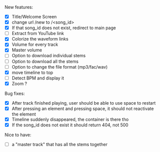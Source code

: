 New features:
- [x] Title/Welcome Screen
- [x] change url /new to /<song_id>
- [x] If that song_id does not exist, redirect to main page
- [ ] Extract from YouTube link
- [x] Colorize the waveform links
- [x] Volume for every track
- [x] Master volume
- [ ] Option to download individual stems
- [ ] Option to download all the stems
- [ ] Option to change the file format (mp3/fac/wav)
- [x] move timeline to top
- [ ] Detect BPM and display it
- [x] Zoom ?

Bug fixes:
- [x] After track finished playing, user should be able to use space to restart
- [x] After pressing an element and pressing space, it should not reactivate the element
- [x] Timeline suddenly disappeared, the container is there tho
- [x] If the song_id does not exist it should return 404, not 500

Nice to have:
- [ ] a "master track" that has all the stems together